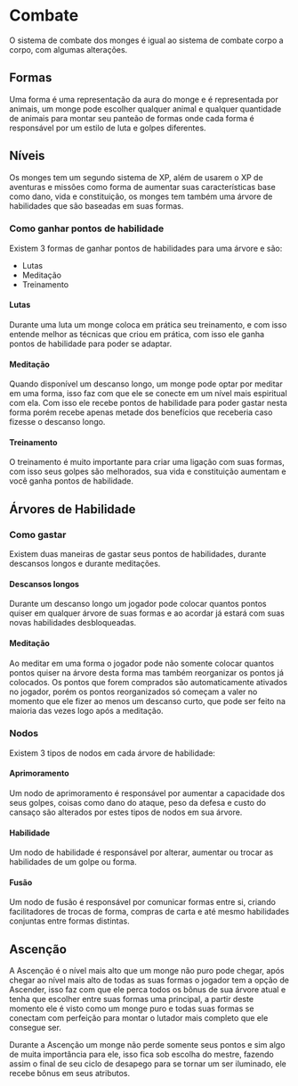 
# Combate

O sistema de combate dos monges é igual ao sistema de combate corpo a corpo, com algumas alterações.

## Formas

Uma forma é uma representação da aura do monge e é representada por animais, um monge pode escolher qualquer animal e qualquer quantidade de animais para montar seu panteão de formas onde cada forma é responsável por um estilo de luta e golpes diferentes.

## Níveis

Os monges tem um segundo sistema de XP, além de usarem o XP de aventuras e missões como forma de aumentar suas características base como dano, vida e constituição, os monges tem também uma árvore de habilidades que são baseadas em suas formas.

### Como ganhar pontos de habilidade

Existem 3 formas de ganhar pontos de habilidades para uma árvore e são:

- Lutas
- Meditação
- Treinamento

#### Lutas

Durante uma luta um monge coloca em prática seu treinamento, e com isso entende melhor as técnicas que criou em prática, com isso ele ganha pontos de habilidade para poder se adaptar.

#### Meditação

Quando disponível um descanso longo, um monge pode optar por meditar em uma forma, isso faz com que ele se conecte em um nível mais espiritual com ela. Com isso ele recebe pontos de habilidade para poder gastar nesta forma porém recebe apenas metade dos benefícios que receberia caso fizesse o descanso longo.

#### Treinamento

O treinamento é muito importante para criar uma ligação com suas formas, com isso seus golpes são melhorados, sua vida e constituição aumentam e você ganha pontos de habilidade.


## Árvores de Habilidade

### Como gastar

Existem duas maneiras de gastar seus pontos de habilidades, durante descansos longos e durante meditações.

#### Descansos longos

Durante um descanso longo um jogador pode colocar quantos pontos quiser em qualquer árvore de suas formas e ao acordar já estará com suas novas habilidades desbloqueadas.

#### Meditação

Ao meditar em uma forma o jogador pode não somente colocar quantos pontos quiser na árvore desta forma mas também reorganizar os pontos já colocados. Os pontos que forem comprados são automaticamente ativados no jogador, porém os pontos reorganizados só começam a valer no momento que ele fizer ao menos um descanso curto, que pode ser feito na maioria das vezes logo após a meditação.





### Nodos

Existem 3 tipos de nodos em cada árvore de habilidade:

#### Aprimoramento

Um nodo de aprimoramento é responsável por aumentar a capacidade dos seus golpes, coisas como dano do ataque, peso da defesa e custo do cansaço são alterados por estes tipos de nodos em sua árvore.

#### Habilidade

Um nodo de habilidade é responsável por alterar, aumentar ou trocar as habilidades de um golpe ou forma.

#### Fusão

Um nodo de fusão é responsável por comunicar formas entre si, criando facilitadores de trocas de forma, compras de carta e até mesmo habilidades conjuntas entre formas distintas.







## Ascenção

A Ascenção é o nível mais alto que um monge não puro pode chegar, após chegar ao nível mais alto de todas as suas formas o jogador tem a opção de Ascender, isso faz com que ele perca todos os bônus de sua árvore atual e tenha que escolher entre suas formas uma principal, a partir deste momento ele é visto como um monge puro e todas suas formas se conectam com perfeição para montar o lutador mais completo que ele consegue ser.

Durante a Ascenção um monge não perde somente seus pontos e sim algo de muita importância para ele, isso fica sob escolha do mestre, fazendo assim o final de seu ciclo de desapego para se tornar um ser iluminado, ele recebe bônus em seus atributos.